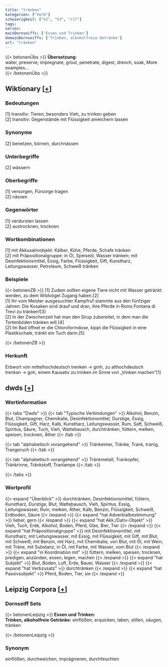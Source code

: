 ```yaml
---
title: "tränken"
kategorien: ["Verb"]
schwierigkeit: ["k2", "h3", "r17"]
tags:
series:
mainDornseiffs: ['Essen und Trinken']
domainDornseiffs: ['Trinken, alkoholfreie Getränke']
url: "tränken"
---
```


{{< betonenÜbs >}}
**Übersetzung:**  
water, preserve, impregnate, grout, penetrate, digest, drench, soak, More examples...  
{{< /betonenÜbs >}}

## Wiktionary [[+](https://de.wiktionary.org/wiki/tränken)]

### Bedeutungen
[1] transitiv: Tieren, besonders Vieh, zu trinken geben  
[2] transitiv: Gegenstände mit Flüssigkeit anreichern lassen  

### Synonyme
[2] benetzen, börnen, durchnässen  

### Unterbegriffe
[2] wässern  

### Oberbegriffe
[1] versorgen, Fürsorge tragen  
[2] nässen  

### Gegenwörter
[1] verdursten lassen  
[2] austrocknen, trocknen  

### Wortkombinationen
[1] mit Akkusativobjekt: Kälber, Kühe, Pferde, Schafe tränken  
[2] mit Präpositionalgruppe: in Öl, Speiseöl, Wasser tränken; mit Desinfektionsmittel, Essig, Farbe, Flüssigkeit, Gift, Kunstharz, Leitungswasser, Petroleum, Schweiß tränken  

### Beispiele
{{< betonenZB >}}
[1] Zudem sollten eigene Tiere nicht mit Wasser getränkt werden, zu dem Wildvögel Zugang haben.[2]  
[1] Ihr vom Meister ausgesuchter Kampfruf stammte aus den fünfziger Jahren: Die Kosaken sind drauf und dran, ihre Pferde in Roms Fontana di Trevi zu tränken![3]  
[2] In der Zwischenzeit hat man den Sirup zubereitet, in dem man die Tortenböden tränken will.[4]  
[2] Im Bad öffnet er die Chloroformdose, kippt die Flüssigkeit in eine Plastikschale, tränkt ein Tuch darin.[5]  

{{< /betonenZB >}}
### Herkunft
Erbwort von mittelhochdeutsch trenken → gmh, zu althochdeutsch trenkan → goh, einem Kausativ zu trinken im Sinne von „trinken machen“[1]  



## dwds [[+](https://www.dwds.de/wb/tränken)]

### Wortinformation
{{< tabs "Dwds" >}}
{{< tab "Typische Verbindungen" >}}
Alkohol, Benzin, Blut, Champagner, Chemikalie, Desinfektionsmittel, Durstige, Essig, Flüssigkeit, Gift, Harz, Kalb, Kunstharz, Leitungswasser, Rum, Saft, Schweiß, Spiritus, Säure, Tuch, Vieh, Wattebausch, durchtränken, füttern, melken, speisen, trocknen, Äther
{{< /tab >}}

{{< tab "alphabetisch vorangehend" >}}
Tränkeimer, Tränke, Trank, tranig, Trangeruch
{{< /tab >}}

{{< tab "alphabetisch vorangehend" >}}
Tränkmetall, Trankopfer, Tränkrinne, Tränkstoff, Tranlampe
{{< /tab >}}

{{< /tabs >}}

### Wortprofil
{{< expand "Überblick" >}} durchtränken, Desinfektionsmittel, füttern, Kunstharz, Durstige, Blut, Wattebausch, Vieh, Spiritus, Essig, Leitungswasser, Rum, melken, Äther, Kalb, Benzin, Flüssigkeit, Schweiß, Erdboden, Säure {{< /expand >}}
{{< expand "hat Adverbialbestimmung" >}} lieber, gern {{< /expand >}}
{{< expand "hat Akk./Dativ-Objekt" >}} Vieh, Tuch, Erde, Alkohol, Boden, Pferd, Glas, Bier, Tier {{< /expand >}}
{{< expand "hat Präpositionalgruppe" >}} mit Desinfektionsmittel, mit Kunstharz, mit Leitungswasser, mit Essig, mit Flüssigkeit, mit Gift, mit Blut, mit Schweiß, mit Benzin, mit Harz, mit Chemikalie, von Blut, mit Öl, mit Wein, mit Träne, mit Substanz, in Öl, mit Farbe, mit Wasser, vom Blut {{< /expand >}}
{{< expand "in Koordination mit" >}} füttern, melken, speisen, trocknen, predigen, anzünden, essen, legen, machen {{< /expand >}}
{{< expand "hat Subjekt" >}} Blut, Boden, Luft, Erde, Bauer, Wasser {{< /expand >}}
{{< expand "hat Verbzusatz" >}} durchtränken {{< /expand >}}
{{< expand "hat Passivsubjekt" >}} Pferd, Boden, Tier, sie {{< /expand >}}

## Leipzig Corpora [[+](https://corpora.uni-leipzig.de/en/res?word=tränken&corpusId=deu_newscrawl-public_2018)]

### Dornseiff Sets
{{< betonenLeipzig >}}
**Essen und Trinken:**  
**Trinken, alkoholfreie Getränke:** einflößen, erquicken, laben, stillen, säugen, tränken  

{{< /betonenLeipzig >}}

### Synonym
einflößen, durchweichen, imprägnieren, durchfeuchten

